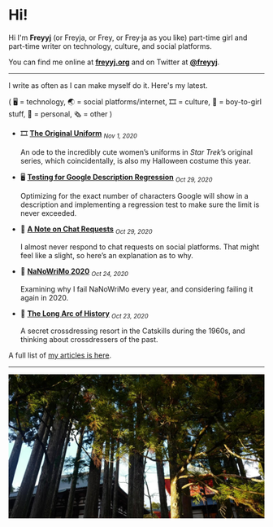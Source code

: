 # Hi!

Hi I'm **Freyyj** (or Freyja, or Frey, or Frey·ja as you like) part-time girl and part-time writer on technology, culture, and social platforms.

You can find me online at [**freyyj.org**](https://freyyj.org) and on Twitter at [**@freyyj**](https://twitter.com/freyyj).

---

I write as often as I can make myself do it. Here's my latest.

( 🖥️ = technology, 🌏 = social platforms/internet, 🎞️ = culture, 💄 = boy-to-girl stuff, 📓 = personal, 🗞️ = other )

* 🎞️  [**The Original Uniform**](https://freyyj.org/star-trek-uniform) <sub><em>Nov 1, 2020</em></sub>

    An ode to the incredibly cute women&rsquo;s uniforms in <em>Star Trek</em>&rsquo;s original series, which coincidentally, is also my Halloween costume this year.

* 🖥️  [**Testing for Google Description Regression**](https://freyyj.org/google-description-regression) <sub><em>Oct 29, 2020</em></sub>

    Optimizing for the exact number of characters Google will show in a description and implementing a regression test to make sure the limit is never exceeded.

* 📓  [**A Note on Chat Requests**](https://freyyj.org/chat-requests) <sub><em>Oct 29, 2020</em></sub>

    I almost never respond to chat requests on social platforms. That might feel like a slight, so here&rsquo;s an explanation as to why.

* 📓  [**NaNoWriMo 2020**](https://freyyj.org/nanowrimo-2020) <sub><em>Oct 24, 2020</em></sub>

    Examining why I fail NaNoWriMo every year, and considering failing it again in 2020.

* 💄  [**The Long Arc of History**](https://freyyj.org/long-arc) <sub><em>Oct 23, 2020</em></sub>

    A secret crossdressing resort in the Catskills during the 1960s, and thinking about crossdressers of the past.

A full list of [my articles is here](https://freyyj.org/articles).

---

![A lush Japanese landscape. Can you guess where this is?](./banner_16x9_1200.jpg)
